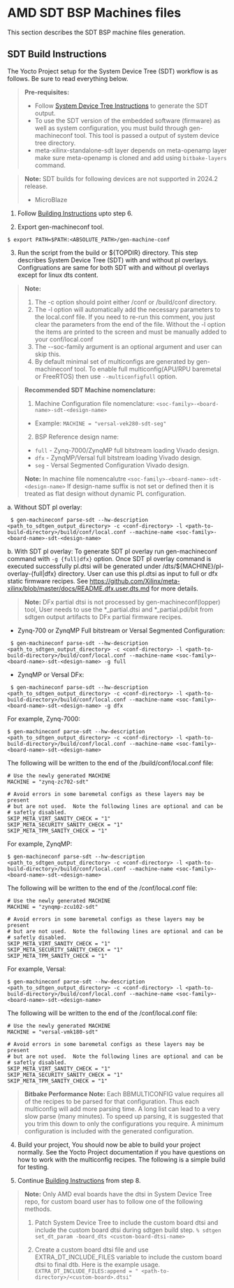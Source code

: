 # AMD SDT BSP Machines files

This section describes the SDT BSP machine files generation.

## SDT Build Instructions

The Yocto Project setup for the System Device Tree (SDT) workflow is as follows.
Be sure to read everything below.

> **Pre-requisites:**
> * Follow [System Device Tree Instructions](https://github.com/Xilinx/system-device-tree-xlnx/blob/master/README.md)
>   to generate the SDT output.
> * To use the SDT version of the embedded software (firmware) as well as system
>   configuration, you must build through gen-machineconf tool. This tool is passed
>   a output of system device tree directory.
> * meta-xilinx-standalone-sdt layer depends on meta-openamp layer make sure
>   meta-openamp is cloned and add using `bitbake-layers` command.

> **Note:** SDT builds for following devices are not supported in 2024.2 release.
> * MicroBlaze

1. Follow [Building Instructions](../README.building.md) upto step 6.

2. Export gen-machineconf tool.
```
$ export PATH=$PATH:<ABSOLUTE_PATH>/gen-machine-conf
```

3. Run the script from the build or ${TOPDIR} directory. This step describes
   System Device Tree (SDT) with and without pl overlays. Configruations are same
   for both SDT with and without pl overlays except for linux dts content.

> **Note:**
> 1. The -c option should point either <path-to-machine-bsp-layer>/conf or <path-to-build-directory>/build/conf
>    directory.
> 2. The -l option will automatically add the necessary parameters to the
   local.conf file.  If you need to re-run this comment, you just clear the
   parameters from the end of the file.  Without the -l option the items are
   printed to the screen and must be manually added to your conf/local.conf
> 3. The --soc-family argument is an optional argument and user can skip this.
> 4. By default minimal set of multiconfigs are generated by gen-machineconf tool.
>    To enable full multiconfig(APU/RPU baremetal or FreeRTOS) then use
>    `--multiconfigfull` option.

> **Recommended SDT Machine nomenclature:**
>
> 1. Machine Configuration file nomenclature: `<soc-family>-<board-name>-sdt-<design-name>`
> * Example: `MACHINE = "versal-vek280-sdt-seg"`
>
> 2. BSP Reference design name:
> * `full` - Zynq-7000/ZynqMP full bitstream loading Vivado design.
> * `dfx` - ZynqMP/Versal full bitstream loading Vivado design.
> * `seg` - Versal Segmented Configuration Vivado design.
>
> **Note:** In machine file nomencalutre `<soc-family>-<board-name>-sdt-<design-name>`
> If design-name suffix is not set or defined then it is treated as flat design
> without dynamic PL configuration.

   a. Without SDT pl overlay:
```
 $ gen-machineconf parse-sdt --hw-description <path_to_sdtgen_output_directory> -c <conf-directory> -l <path-to-build-directory>/build/conf/local.conf --machine-name <soc-family>-<board-name>-sdt-<design-name>
```

   b. With SDT pl overlay:
      To generate SDT pl overlay run gen-machineconf command with
      `-g {full|dfx}` option. Once SDT pl overlay command is executed successfully
      pl.dtsi will be generated under <conf-directory>/dts/${MACHINE}/pl-overlay-{full|dfx}
      directory. User can use this pl.dtsi as input to full or dfx static firmware
      recipes. See https://github.com/Xilinx/meta-xilinx/blob/master/docs/README.dfx.user.dts.md
	  for more details.

> **Note:** DFx partial dtsi is not processed by gen-machineconf(lopper) tool, User
>          needs to use the *_partial.dtsi and *_partial.pdi/bit from sdtgen output
>          artifacts to DFx partial firmware recipes.

   * Zynq-700 or ZynqMP Full bitstream or Versal Segmented Configuration:
```
 $ gen-machineconf parse-sdt --hw-description <path_to_sdtgen_output_directory> -c <conf-directory> -l <path-to-build-directory>/build/conf/local.conf --machine-name <soc-family>-<board-name>-sdt-<design-name> -g full
```

   * ZynqMP or Versal DFx:
```
 $ gen-machineconf parse-sdt --hw-description <path_to_sdtgen_output_directory> -c <conf-directory> -l <path-to-build-directory>/build/conf/local.conf --machine-name <soc-family>-<board-name>-sdt-<design-name> -g dfx
```

For example, Zynq-7000:
```
$ gen-machineconf parse-sdt --hw-description <path_to_sdtgen_output_directory> -c <conf-directory> -l <path-to-build-directory>/build/conf/local.conf --machine-name <soc-family>-<board-name>-sdt-<design-name>
```
The following will be written to the end of the <path-to-build-directory>/build/conf/local.conf file:

```
# Use the newly generated MACHINE
MACHINE = "zynq-zc702-sdt"

# Avoid errors in some baremetal configs as these layers may be present
# but are not used.  Note the following lines are optional and can be
# safetly disabled.
SKIP_META_VIRT_SANITY_CHECK = "1"
SKIP_META_SECURITY_SANITY_CHECK = "1"
SKIP_META_TPM_SANITY_CHECK = "1"
```

For example, ZynqMP:
```
$ gen-machineconf parse-sdt --hw-description <path_to_sdtgen_output_directory> -c <conf-directory> -l <path-to-build-directory>/build/conf/local.conf --machine-name <soc-family>-<board-name>-sdt-<design-name>
```
The following will be written to the end of the <path-to-build-directory>/conf/local.conf file:

```
# Use the newly generated MACHINE
MACHINE = "zynqmp-zcu102-sdt"

# Avoid errors in some baremetal configs as these layers may be present
# but are not used.  Note the following lines are optional and can be
# safetly disabled.
SKIP_META_VIRT_SANITY_CHECK = "1"
SKIP_META_SECURITY_SANITY_CHECK = "1"
SKIP_META_TPM_SANITY_CHECK = "1"
```

For example, Versal:
```
$ gen-machineconf parse-sdt --hw-description <path_to_sdtgen_output_directory> -c <conf-directory> -l <path-to-build-directory>/build/conf/local.conf --machine-name <soc-family>-<board-name>-sdt-<design-name>
```

The following will be written to the end of the <path-to-build-directory>/conf/local.conf file:

```
# Use the newly generated MACHINE
MACHINE = "versal-vmk180-sdt"

# Avoid errors in some baremetal configs as these layers may be present
# but are not used.  Note the following lines are optional and can be
# safetly disabled.
SKIP_META_VIRT_SANITY_CHECK = "1"
SKIP_META_SECURITY_SANITY_CHECK = "1"
SKIP_META_TPM_SANITY_CHECK = "1"
```

> **Bitbake Performance Note:**
Each BBMULTICONFIG value requires all of the recipes to be parsed for that
configuration.  Thus each multiconfig will add more parsing time.  A long list
can lead to a very slow parse (many minutes).  To speed up parsing, it is
suggested that you trim this down to only the configurations you require.
A minimum configuration is included with the generated configuration.

4. Build your project, You should now be able to build your project normally.
   See the Yocto Project documentation if you have questions on how to work with
   the multiconfig recipes. The following is a simple build for testing.

5. Continue [Building Instructions](https://github.com/Xilinx/meta-xilinx/blob/master/README.building.md)
   from step 8.

>**Note:** Only AMD eval boards have the dtsi in System Device Tree repo, for custom
> board user has to follow one of the following methods.
> 1. Patch System Device Tree to include the custom board dtsi and include the
> custom board dtsi during sdtgen build step.
> `% sdtgen set_dt_param -board_dts <custom-board-dtsi-name>`
>
> 2. Create a custom board dtsi file and use EXTRA_DT_INCLUDE_FILES variable to
> include the custom board dtsi to final dtb. Here is the example usage.
> `EXTRA_DT_INCLUDE_FILES:append = " <path-to-directory>/<custom-board>.dtsi"`
